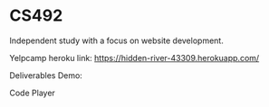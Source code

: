# CS492
Independent study with a focus on website development.

Yelpcamp heroku link: https://hidden-river-43309.herokuapp.com/

Deliverables Demo:

Code Player
